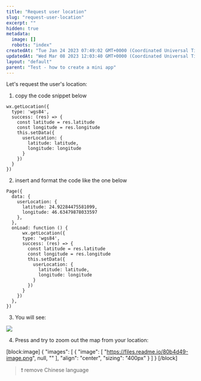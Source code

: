 ```yaml
---
title: "Request user location"
slug: "request-user-location"
excerpt: ""
hidden: true
metadata: 
  image: []
  robots: "index"
createdAt: "Tue Jan 24 2023 07:49:02 GMT+0000 (Coordinated Universal Time)"
updatedAt: "Wed Mar 08 2023 12:03:40 GMT+0000 (Coordinated Universal Time)"
layout: "default"
parent: "Test - how to create a mini app"
---
```

Let's request the user's location:

1. copy the code snippet below

```Text map.js
wx.getLocation({
  type: 'wgs84',
  success: (res) => {
    const latitude = res.latitude
    const longitude = res.longitude
    this.setData({
      userLocation: {
        latitude: latitude,
        longitude: longitude
      }
    })
  }
})
```

2. insert and format the code like the one below

```Text map.js
Page({
  data: {
    userLocation: {
      latitude: 24.92284475581099,
      longitude: 46.63479878033597
    },
  },
  onLoad: function () {
      wx.getLocation({
      type: 'wgs84',
      success: (res) => {
        const latitude = res.latitude
        const longitude = res.longitude
        this.setData({
          userLocation: {
            latitude: latitude,
            longitude: longitude
          }
        })
      }
    })
  },
})
```

3. You will see:

![](https://files.readme.io/34f577b-image.png)

4. Press <Allow> and try to zoom out the map from your location:

[block:image]
{
  "images": [
    {
      "image": [
        "https://files.readme.io/80b4d49-image.png",
        null,
        ""
      ],
      "align": "center",
      "sizing": "400px"
    }
  ]
}
[/block]


> ❗️ remove Chinese language
